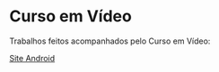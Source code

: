 # Curso em Vídeo
Trabalhos feitos acompanhados pelo Curso em Vídeo:

<a href="/html5-css3/site-android/android.html"> Site Android </a>
